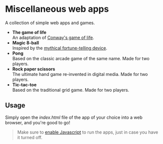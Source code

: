 # Miscellaneous web apps
A collection of simple web apps and games.
- **The game of life**   
  An adaptation of [Conway's game of life](https://en.wikipedia.org/wiki/Conway%27s_Game_of_Life).
- **Magic 8-ball**   
  Inspired by the [mythical fortune-telling device](https://en.wikipedia.org/wiki/Magic_8-Ball).
- **Pong**   
  Based on the classic arcade game of the same name. Made for two players.
- **Rock paper scissors**   
  The ultimate hand game re-invented in digital media. Made for two players.
- **Tic-tac-toe**   
  Based on the traditional grid game. Made for two players.

## Usage
Simply open the *index.html* file of the app of your choice into a web browser, and you're good to go!   
> Make sure to [enable Javascript](https://www.enablejavascript.io) to run the apps, just in case you have it turned off.
